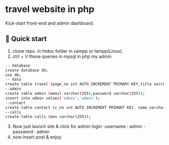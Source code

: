 # travel website in php

Kick-start front-end and admin dashboard.

## 🚀 Quick start

1. clone repo. in htdoc folder in xampp or lampp(Linux).
2. ctrl + V these queries in mysql in php my admin
```bash
-- database
create database db;
use db;
-- data
create table travel (page_no int AUTO_INCREMENT PRIMARY KEY,title varchar(255),area varchar(255),image varchar(255),data TEXT,uploadtime varchar(255));
--admin
create table admin (email varchar(255),password varchar(255));
insert into admin values('admin','admin');
--contact
create table contact (c_no int AUTO_INCREMENT PRIMARY KEY, name varchar(255), email varchar(255), message varchar(255));
--calls
create table calls (mno varchar(255));
```
3. Now just launch site & click for admin login
  -username : admin
  -password : admin
4. now insert post & enjoy
